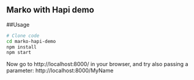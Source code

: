 Marko with Hapi demo
--------------------

##Usage

```bash
# Clone code
cd marko-hapi-demo
npm install
npm start
```

Now go to http://localhost:8000/ in your browser, and try also passing a parameter: http://localhost:8000/MyName